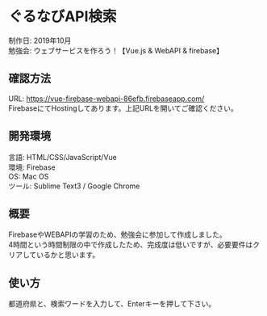# ぐるなびAPI検索
制作日: 2019年10月<br>
勉強会: ウェブサービスを作ろう！【Vue.js & WebAPI & firebase】

## 確認方法
URL: https://vue-firebase-webapi-86efb.firebaseapp.com/<br>
FirebaseにてHostingしてあります。上記URLを開いてご確認ください。

## 開発環境
言語: HTML/CSS/JavaScript/Vue<br>
環境: Firebase<br>
OS: Mac OS<br>
ツール: Sublime Text3 / Google Chrome

## 概要
FirebaseやWEBAPIの学習のため、勉強会に参加して作成しました。<br>
4時間という時間制限の中で作成したため、完成度は低いですが、必要要件はクリアしているかと思います。

## 使い方
都道府県と、検索ワードを入力して、Enterキーを押して下さい。
